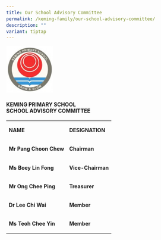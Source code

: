 ```yaml
---
title: Our School Advisory Committee
permalink: /keming-family/our-school-advisory-committee/
description: ""
variant: tiptap
---
```

<div class="isomer-image-wrapper">
<img style="width: 25%;" height="auto" width="100%" src="/images/logo1.jpg">
</div>
<h4>KEMING PRIMARY SCHOOL<br>SCHOOL ADVISORY COMMITTEE</h4>
<table style="minWidth: 50px">
<colgroup>
<col>
<col>
</colgroup>
<tbody>
<tr>
<td rowspan="1" colspan="1">
<p><strong>NAME</strong>
</p>
</td>
<td rowspan="1" colspan="1">
<p><strong>DESIGNATION</strong>
</p>
</td>
</tr>
<tr>
<td rowspan="1" colspan="1">
<p><strong>Mr Pang Choon Chew</strong>
</p>
</td>
<td rowspan="1" colspan="1">
<p><strong>Chairman</strong>
</p>
</td>
</tr>
<tr>
<td rowspan="1" colspan="1">
<p><strong>Ms Boey Lin Fong</strong>
</p>
</td>
<td rowspan="1" colspan="1">
<p><strong>Vice-Chairman</strong>
</p>
</td>
</tr>
<tr>
<td rowspan="1" colspan="1">
<p><strong>Mr Ong Chee Ping</strong>
</p>
</td>
<td rowspan="1" colspan="1">
<p><strong>Treasurer</strong>
</p>
</td>
</tr>
<tr>
<td rowspan="1" colspan="1">
<p><strong>Dr Lee Chi Wai</strong>
</p>
</td>
<td rowspan="1" colspan="1">
<p><strong>Member</strong>
</p>
</td>
</tr>
<tr>
<td rowspan="1" colspan="1">
<p><strong>Ms Teoh Chee Yin</strong>
</p>
</td>
<td rowspan="1" colspan="1">
<p><strong>Member</strong>
</p>
</td>
</tr>
</tbody>
</table>
<p></p>